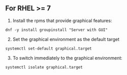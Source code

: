 ## For RHEL >= 7

1. Install the rpms that provide graphical features:

```dnf -y install groupinstall "Server with GUI"```

2. Set the graphical environment as the default target

```systemctl set-default graphical.target```

3. To switch immediately to the graphical environment:

```systemctl isolate graphical.target```
